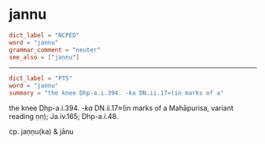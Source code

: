 # jannu

``` toml
dict_label = "NCPED"
word = "jannu"
grammar_comment = "neuter"
see_also = ["jaṇṇu"]
```

--------------------

``` toml
dict_label = "PTS"
word = "jannu"
summary = "the knee Dhp-a.i.394. -ka DN.ii.17≈(in marks of a"
```

the knee Dhp\-a.i.394. *\-ka* DN.ii.17≈(in marks of a Mahāpurisa, variant reading ṇṇ); Ja.iv.165; Dhp\-a.i.48.

cp. jaṇṇu(ka) & jānu

